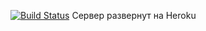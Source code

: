 [![Build Status](https://travis-ci.com/lerucom/react-project-server.svg?branch=master)](https://travis-ci.com/lerucom/react-project-server)
Сервер развернут на Heroku